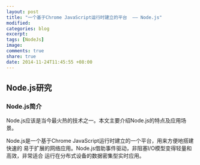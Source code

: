 ```yaml
---
layout: post
title: "一个基于Chrome JavaScript运行时建立的平台  —— Node.js"
modified:
categories: blog
excerpt:
tags: [NodeJs]
image:
comments: true
share: true
date: 2014-11-24T11:45:55 +08:00
---
```


## Node.js研究

### Node.js简介

Node.js应该是当今最火热的技术之一。本文主要介绍Node.js的特点及应用场景。

Node.js是一个基于Chrome JavaScript运行时建立的一个平台，用来方便地搭建快速的 易于扩展的网络应用。Node.js借助事件驱动，非阻塞I/O模型变得轻量和高效，非常适合 运行在分布式设备的数据密集型实时应用。

